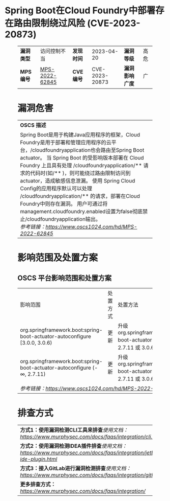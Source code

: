# Spring Boot在Cloud Foundry中部署存在路由限制绕过风险 (CVE-2023-20873)
<figure class="wp-block-table">
    <table>
        <tbody>
        <tr>
            <td><strong>漏洞类型</strong></td>
            <td>访问控制不当</td>
            <td><strong>发现时间</strong></td>
            <td>2023-04-20</td>
            <td><strong>漏洞等级</strong></td>
            <td>高危</td>
        </tr>
        <tr>
            <td><strong>MPS编号</strong></td>
            <td><a href="https://www.oscs1024.com/hd/MPS-2022-62845">MPS-2022-62845</a></td>
            <td><strong>CVE编号</strong></td>
            <td>CVE-2023-20873</td>
            <td><strong>漏洞影响广度</strong></td>
            <td>广</td>
        </tr>
        </tbody>
    </table>
</figure>


<figure class="wp-block-table">
    <h1 class="wp-block-heading">漏洞危害</h1>
    <table>
        <tbody>
        <tr>
            <td><strong>OSCS 描述</strong></td>
        </tr>
        <tr>
            <td>Spring Boot是用于构建Java应用程序的框架，Cloud Foundry是用于部署和管理应用程序的云平台，/cloudfoundryapplication也会路由至Spring Boot actuator。 
当 Spring Boot 的受影响版本部署在 Cloud Foundry 上且具有处理 /cloudfoundryapplication/** 请求的代码时(如/** )，则可能绕过路由限制访问到actuator，造成敏感信息泄漏。
使用 Spring Cloud Config的应用程序默认可以处理 /cloudfoundryapplication/** 的请求，部署在Cloud Foundry中则存在漏洞。
用户可通过将management.cloudfoundry.enabled设置为false彻底禁止/cloudfoundryapplication输出。<br><em>参考链接：<a
                    href="https://www.oscs1024.com/hd/MPS-2022-62845">https://www.oscs1024.com/hd/MPS-2022-62845</a></em>
            </td>
        </tr>
        </tbody>
    </table>
</figure>


<figure class="wp-block-table alignleft">
    <h1 class="wp-block-heading">影响范围及处置方案</h1>
    <h2 class="wp-block-heading"><strong>OSCS</strong> <strong>平台影响范围和处置方案</strong></h2>
    <table>
        <tbody>
        <tr>
            <td>影响范围</td>
            <td>处置方式</td>
            <td>处置方法</td>
        </tr>
        <tr><td rowspan="1">org.springframework.boot:spring-boot-actuator-autoconfigure [3.0.0, 3.0.6)</td><td>更新</td><td>升级org.springframework.boot:spring-boot-actuator-autoconfigure到 2.7.11 或 3.0.6 或更高版本</td></tr><tr><td rowspan="1">org.springframework.boot:spring-boot-actuator-autoconfigure (-∞, 2.7.11)</td><td>更新</td><td>升级org.springframework.boot:spring-boot-actuator-autoconfigure到 2.7.11 或 3.0.6 或更高版本</td></tr>
        <tr>
            <td colspan="3"><em>参考链接：</em><em><a
                    href="https://www.oscs1024.com/hd/MPS-2022-62845">https://www.oscs1024.com/hd/MPS-2022-62845</a></em></td>
        </tr>
        </tbody>
    </table>
</figure>


<figure class="wp-block-table">
    <h1 class="wp-block-heading">排查方式</h1>
    <table>
        <tbody>
        <tr>
            <td><strong>方式1：使用漏洞检测CLI工具来排查</strong><em>使用文档：<a
                    href="https://www.murphysec.com/docs/faqs/integration/cli.html">https://www.murphysec.com/docs/faqs/integration/cli.html</a></em>
            </td>
        </tr>
        <tr>
            <td><strong>方式2：使用漏洞检测IDEA插件排查</strong><em>使用文档：<a
                    href="https://www.murphysec.com/docs/faqs/integration/jetbrains-ide-plugin.html">https://www.murphysec.com/docs/faqs/integration/jetbrains-ide-plugin.html</a></em>
            </td>
        </tr>
        <tr>
            <td><strong>方式3：接入GitLab进行漏洞检测排查</strong><em>使用文档：<a
                    href="https://www.murphysec.com/docs/faqs/integration/gitlab.html">https://www.murphysec.com/docs/faqs/integration/gitlab.html</a></em>
            </td>
        </tr>
        <tr>
            <td><strong>更多排查方式：</strong><em><a
                    href="https://www.murphysec.com/docs/faqs/integration/">https://www.murphysec.com/docs/faqs/integration/</a></em>
            </td>
        </tr>
        </tbody>
    </table>
</figure>